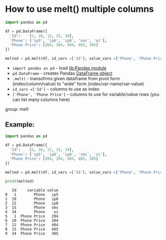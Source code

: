 # How to use melt() multiple columns

```python
import pandas as pd

df = pd.DataFrame({
  'Id':    [1, 10, 12, 15, 34],
  'Phone': ['ip5', 'ip6', 'ip8', 'sms', 'xi'],
  'Phone Price': [204, 304, 404, 405, 305]
})

melted = pd.melt(df, id_vars =['Id'], value_vars =['Phone', 'Phone Price'])

```

- `import pandas as pd` - load [lib:Pandas module](/python-pandas/how-to-install-pandas)
- `pd.DataFrame` - creates Pandas [DataFrame object](https://pandas.pydata.org/docs/reference/api/pandas.DataFrame.html)
- `.melt(` - transofrms given dataframe from pivot form (index/column/value) to "wide" form (index/var-name/var-value)
- `id_vars =['Id']` - columns to use as index
- `['Phone', 'Phone Price']` - columns to use for variable/value rows (you can list many columns here)

group: melt

## Example: 
```python
import pandas as pd

df = pd.DataFrame({
  'Id':    [1, 10, 12, 15, 34],
  'Phone': ['ip5', 'ip6', 'ip8', 'sms', 'xi'],
  'Phone Price': [204, 304, 404, 405, 305]
})

melted = pd.melt(df, id_vars =['Id'], value_vars =['Phone', 'Phone Price'])

print(melted)
```
```
   Id     variable value
0   1        Phone   ip5
1  10        Phone   ip6
2  12        Phone   ip8
3  15        Phone   sms
4  34        Phone    xi
5   1  Phone Price   204
6  10  Phone Price   304
7  12  Phone Price   404
8  15  Phone Price   405
9  34  Phone Price   305

```

